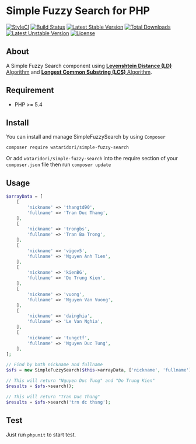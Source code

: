 Simple Fuzzy Search for PHP
==========
[![StyleCI](https://styleci.io/repos/38619031/shield)](https://styleci.io/repos/38619031)
[![Build Status](https://travis-ci.org/wataridori/simple-fuzzy-search.svg)](https://travis-ci.org/wataridori/simple-fuzzy-search)
[![Latest Stable Version](https://poser.pugx.org/wataridori/simple-fuzzy-search/v/stable.svg)](https://packagist.org/packages/wataridori/simple-fuzzy-search)
[![Total Downloads](https://poser.pugx.org/wataridori/simple-fuzzy-search/downloads.svg)](https://packagist.org/packages/wataridori/simple-fuzzy-search)
[![Latest Unstable Version](https://poser.pugx.org/wataridori/simple-fuzzy-search/v/unstable.svg)](https://packagist.org/packages/wataridori/simple-fuzzy-search)
[![License](https://poser.pugx.org/wataridori/simple-fuzzy-search/license.svg)](https://packagist.org/packages/wataridori/simple-fuzzy-search)

## About
A Simple Fuzzy Search component using [**Levenshtein Distance (LD)** Algorithm](https://en.wikipedia.org/wiki/Levenshtein_distance) and [**Longest Common Substring (LCS)** Algorithm](https://en.wikipedia.org/wiki/Longest_common_substring_problem).

## Requirement
* PHP >= 5.4

## Install

You can install and manage SimpleFuzzySearch by using `Composer`

```
composer require wataridori/simple-fuzzy-search
```

Or add `wataridori/simple-fuzzy-search` into the require section of your `composer.json` file then run `composer update`

## Usage

```php
$arrayData = [
    [
        'nickname' => 'thangtd90',
        'fullname' => 'Tran Duc Thang',
    ],
    [
        'nickname' => 'trongbs',
        'fullname' => 'Tran Ba Trong',
    ],
    [
        'nickname' => 'vigov5',
        'fullname' => 'Nguyen Anh Tien',
    ],
    [
        'nickname' => 'kienBG',
        'fullname' => 'Do Trung Kien',
    ],
    [
        'nickname' => 'vuong',
        'fullname' => 'Nguyen Van Vuong',
    ],
    [
        'nickname' => 'dainghia',
        'fullname' => 'Le Van Nghia',
    ],
    [
        'nickname' => 'tungctf',
        'fullname' => 'Nguyen Duc Tung',
    ],
];

// Find by both nickname and fullname
$sfs = new SimpleFuzzySearch($this->arrayData, ['nickname', 'fullname'], 'tung');

// This will return "Nguyen Duc Tung" and "Do Trung Kien"
$results = $sfs->search();

// This will return "Tran Duc Thang"
$results = $sfs->search('trn dc thsng');
```

## Test
Just run `phpunit` to start test.
